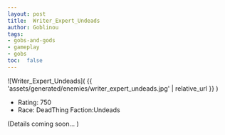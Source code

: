 ```yaml
---
layout: post
title:  Writer_Expert_Undeads
author: Goblinou
tags:
- gobs-and-gods
- gameplay
- gobs
toc:  false
---
```


![Writer_Expert_Undeads]( {{ 'assets/generated/enemies/writer_expert_undeads.jpg' | relative_url }} )
- Rating: 750
- Race: DeadThing  Faction:Undeads

(Details coming soon... )